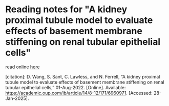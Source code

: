 
# Reading notes for "A kidney proximal tubule model to evaluate effects of basement membrane stiffening on renal tubular epithelial cells"

read online [here](https://academic.oup.com/ib/article/14/8-12/171/6960971)

[citation]: D. Wang, S. Sant, C. Lawless, and N. Ferrell, “A kidney proximal tubule model to evaluate effects of basement membrane stiffening on renal tubular epithelial cells,” 01-Aug-2022. [Online]. Available: https://academic.oup.com/ib/article/14/8-12/171/6960971. [Accessed: 28-Jan-2025].

